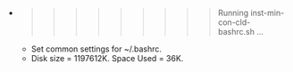 * >>>>>>>>> Running inst-min-con-cld-bashrc.sh ...
  * Set common settings for ~/.bashrc.
  * Disk size = 1197612K. Space Used = 36K.
